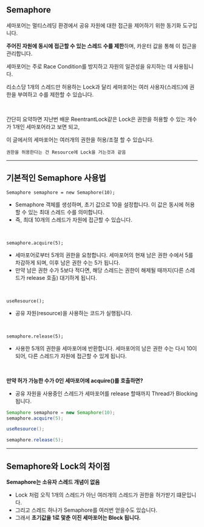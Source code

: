 ## Semaphore

세마포어는 멀티스레딩 환경에서 공유 자원에 대한 접근을 제어하기 위한 동기화 도구입니다.

**주어진 자원에 동시에 접근할 수 있는 스레드 수를 제한**하며, 카운터 값을 통해 이 접근을 관리합니다.

세마포어는 주로 Race Condition를 방지하고 자원의 일관성을 유지하는 데 사용됩니다.

리소스당 1개의 스레드만 허용하는 Lock과 달리 세마포어는 여러 사용자(스레드)에 권한을 부여하고 수를 제한할 수 있습니다.

<br>

간단히 요약하면 지난번 배운 ReentrantLock같은 Lock은 권한을 허용할 수 있는 개수가 1개인 세마포어라고 보면 되고,

이 글에서의 세마포어는 여러개의 권한을 허용/조절 할 수 있습니다.

`권한을 허용한다는 건 Resource에 Lock을 거는것과 같음`

---

## 기본적인 Semaphore 사용법

`Semaphore semaphore = new Semaphore(10);`

- Semaphore 객체를 생성하며, 초기 값으로 10을 설정합니다. 이 값은 동시에 허용할 수 있는 최대 스레드 수를 의미합니다.
- 즉, 최대 10개의 스레드가 자원에 접근할 수 있습니다.

<br>

`semaphore.acquire(5);`

- 세마포어로부터 5개의 권한을 요청합니다. 세마포어의 현재 남은 권한 수에서 5를 차감하게 되며, 이후 남은 권한 수는 5가 됩니다.
- 만약 남은 권한 수가 5보다 적다면, 해당 스레드는 권한이 해제될 때까지(다른 스레드가 release 호출) 대기하게 됩니다.

<br>

`useResource();`

- 공유 자원(resource)을 사용하는 코드가 실행됩니다.

<br>

`semaphore.release(5);`

- 사용한 5개의 권한을 세마포어에 반환합니다. 세마포어의 남은 권한 수는 다시 10이 되어, 다른 스레드가 자원에 접근할 수 있게 됩니다.

<br>

**만약 허가 가능한 수가 0인 세마포어에 acquire()를 호출하면?**

- 공유 자원을 사용중인 스레드가 세마포어를 release 할때까지 Thread가 Blocking 됩니다.

```java
Semaphore semaphore = new Semaphore(10);
semaphore.acquire(5);

useResource();

semaphore.release(5);
```
---

## Semaphore와 Lock의 차이점

**Semaphore는 소유자 스레드 개념이 없음**

- Lock 처럼 오직 1개의 스레드가 아닌 여러개의 스레드가 권한을 허가받기 떄문입니다.
- 그리고 스레드 하나가 Semaphore를 여러번 얻을수도 있습니다.
- 그래서 **초기값을 1로 맟춘 이진 세마포어는 Block 됩니다.**